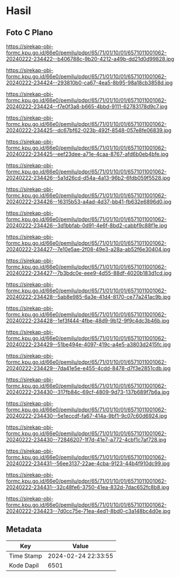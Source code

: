 # Hasil

## Foto C Plano

https://sirekap-obj-formc.kpu.go.id/66e0/pemilu/pdpr/65/71/01/10/01/6571011001062-20240222-234422--b406788c-9b20-4212-a49b-dd21d0d99828.jpg

https://sirekap-obj-formc.kpu.go.id/66e0/pemilu/pdpr/65/71/01/10/01/6571011001062-20240222-234424--293810b0-ca67-4ea5-8b95-98a18cb3858d.jpg

https://sirekap-obj-formc.kpu.go.id/66e0/pemilu/pdpr/65/71/01/10/01/6571011001062-20240222-234424--f7e0f3a8-b665-4bbd-9111-62783178d9c7.jpg

https://sirekap-obj-formc.kpu.go.id/66e0/pemilu/pdpr/65/71/01/10/01/6571011001062-20240222-234425--dc67bf62-023b-492f-8548-057e8fe06839.jpg

https://sirekap-obj-formc.kpu.go.id/66e0/pemilu/pdpr/65/71/01/10/01/6571011001062-20240222-234425--eef23dee-a71e-4caa-8767-afd6b0eb4bfe.jpg

https://sirekap-obj-formc.kpu.go.id/66e0/pemilu/pdpr/65/71/01/10/01/6571011001062-20240222-234426--5a1d26cd-d54a-4a13-96b2-6fdb059f5528.jpg

https://sirekap-obj-formc.kpu.go.id/66e0/pemilu/pdpr/65/71/01/10/01/6571011001062-20240222-234426--16315b53-a4ad-4d37-bb41-fb632e6896d0.jpg

https://sirekap-obj-formc.kpu.go.id/66e0/pemilu/pdpr/65/71/01/10/01/6571011001062-20240222-234426--3d1bbfab-0d91-4e6f-8bd2-cabbf9c88f1e.jpg

https://sirekap-obj-formc.kpu.go.id/66e0/pemilu/pdpr/65/71/01/10/01/6571011001062-20240222-234427--7e10e5ae-2f08-49e3-a28a-ab52f6e30404.jpg

https://sirekap-obj-formc.kpu.go.id/66e0/pemilu/pdpr/65/71/01/10/01/6571011001062-20240222-234427--7b3bdc0e-eee9-4d55-88df-4020b183d1cd.jpg

https://sirekap-obj-formc.kpu.go.id/66e0/pemilu/pdpr/65/71/01/10/01/6571011001062-20240222-234428--5ab8e985-6a3e-41d4-8170-ce77a241ac9b.jpg

https://sirekap-obj-formc.kpu.go.id/66e0/pemilu/pdpr/65/71/01/10/01/6571011001062-20240222-234428--1ef3f444-4fbe-48d9-9b12-9f9c4dc3b46b.jpg

https://sirekap-obj-formc.kpu.go.id/66e0/pemilu/pdpr/65/71/01/10/01/6571011001062-20240222-234429--51be494e-4097-419c-a4e5-a3803d2415fc.jpg

https://sirekap-obj-formc.kpu.go.id/66e0/pemilu/pdpr/65/71/01/10/01/6571011001062-20240222-234429--7da41e5e-e455-4cdd-8478-d7f3e2851cdb.jpg

https://sirekap-obj-formc.kpu.go.id/66e0/pemilu/pdpr/65/71/01/10/01/6571011001062-20240222-234430--317fb84c-69cf-4809-9d73-137b689f7b6a.jpg

https://sirekap-obj-formc.kpu.go.id/66e0/pemilu/pdpr/65/71/01/10/01/6571011001062-20240222-234430--5e1eccdf-fa67-414a-9bf1-9c07c60d6924.jpg

https://sirekap-obj-formc.kpu.go.id/66e0/pemilu/pdpr/65/71/01/10/01/6571011001062-20240222-234430--72846207-1f7d-41e7-a772-4cbf1c7af728.jpg

https://sirekap-obj-formc.kpu.go.id/66e0/pemilu/pdpr/65/71/01/10/01/6571011001062-20240222-234431--56ee3137-22ae-4cba-9123-44b4f910dc99.jpg

https://sirekap-obj-formc.kpu.go.id/66e0/pemilu/pdpr/65/71/01/10/01/6571011001062-20240222-234431--32c48fe6-3750-41ea-832d-7dac652fc8b8.jpg

https://sirekap-obj-formc.kpu.go.id/66e0/pemilu/pdpr/65/71/01/10/01/6571011001062-20240222-234423--7d0cc75e-71ea-4ed1-8bd0-c3a148bc4d0e.jpg


## Metadata

| Key        | Value               |
| ---------- | ------------------- |
| Time Stamp | 2024-02-24 22:33:55 |
| Kode Dapil | 6501                |



